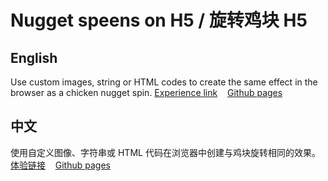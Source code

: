 # Nugget speens on H5 / 旋转鸡块 H5
## English
  Use custom images, string or HTML codes to create the same effect in the browser as a chicken nugget spin.
  [Experience link](https://bugteas-nugget-speens-h5.netlify.app/)&nbsp;&nbsp;&nbsp;&nbsp;[Github pages](http://BUGTeas.github.io/nugget_speens_h5/index.html)
## 中文
  使用自定义图像、字符串或 HTML 代码在浏览器中创建与鸡块旋转相同的效果。
  [体验链接](https://bugteas-nugget-speens-h5.netlify.app/)&nbsp;&nbsp;&nbsp;&nbsp;[Github pages](http://BUGTeas.github.io/nugget_speens_h5/index.html)
